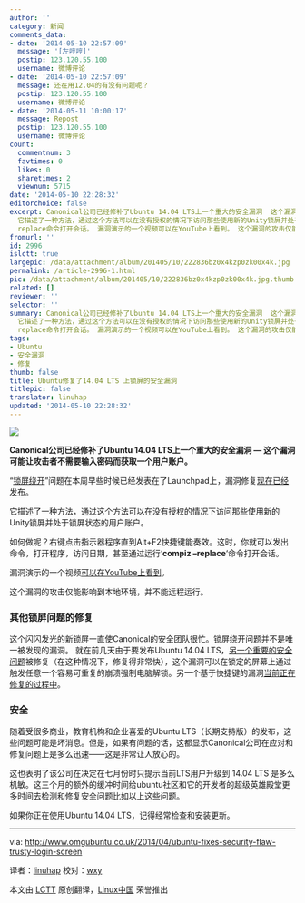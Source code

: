 ```yaml
---
author: ''
category: 新闻
comments_data:
- date: '2014-05-10 22:57:09'
  message: '[左哼哼]'
  postip: 123.120.55.100
  username: 微博评论
- date: '2014-05-10 22:57:09'
  message: 还在用12.04的有没有问题呢？
  postip: 123.120.55.100
  username: 微博评论
- date: '2014-05-11 10:00:17'
  message: Repost
  postip: 123.120.55.100
  username: 微博评论
count:
  commentnum: 3
  favtimes: 0
  likes: 0
  sharetimes: 2
  viewnum: 5715
date: '2014-05-10 22:28:32'
editorchoice: false
excerpt: Canonical公司已经修补了Ubuntu 14.04 LTS上一个重大的安全漏洞  这个漏洞可能让攻击者不需要输入密码而获取一个用户账户。 锁屏绕开问题在本周早些时候已经发表在了Launchpad上，漏洞修复现在已经发布。
  它描述了一种方法，通过这个方法可以在没有授权的情况下访问那些使用新的Unity锁屏并处于锁屏状态的用户账户。 如何做呢？右键点击指示器程序直到Alt+F2快捷键能奏效。这时，你就可以发出命令，打开程序，访问日期，甚至通过运行compiz
  replace命令打开会话。 漏洞演示的一个视频可以在YouTube上看到。 这个漏洞的攻击仅能影响到本地
fromurl: ''
id: 2996
islctt: true
largepic: /data/attachment/album/201405/10/222836bz0x4kzp0zk00x4k.jpg
permalink: /article-2996-1.html
pic: /data/attachment/album/201405/10/222836bz0x4kzp0zk00x4k.jpg.thumb.jpg
related: []
reviewer: ''
selector: ''
summary: Canonical公司已经修补了Ubuntu 14.04 LTS上一个重大的安全漏洞  这个漏洞可能让攻击者不需要输入密码而获取一个用户账户。 锁屏绕开问题在本周早些时候已经发表在了Launchpad上，漏洞修复现在已经发布。
  它描述了一种方法，通过这个方法可以在没有授权的情况下访问那些使用新的Unity锁屏并处于锁屏状态的用户账户。 如何做呢？右键点击指示器程序直到Alt+F2快捷键能奏效。这时，你就可以发出命令，打开程序，访问日期，甚至通过运行compiz
  replace命令打开会话。 漏洞演示的一个视频可以在YouTube上看到。 这个漏洞的攻击仅能影响到本地
tags:
- Ubuntu
- 安全漏洞
- 修复
thumb: false
title: Ubuntu修复了14.04 LTS 上锁屏的安全漏洞
titlepic: false
translator: linuhap
updated: '2014-05-10 22:28:32'
---
```


![](/data/attachment/album/201405/10/222836bz0x4kzp0zk00x4k.jpg)


**Canonical公司已经修补了Ubuntu 14.04 LTS上一个重大的安全漏洞 — 这个漏洞可能让攻击者不需要输入密码而获取一个用户账户。**


“[锁屏绕开](https://bugs.launchpad.net/ubuntu/+source/unity/+bug/1313885)”问题在本周早些时候已经发表在了Launchpad上，漏洞修复[现在已经发布](https://launchpad.net/ubuntu/trusty/+source/unity/7.2.0+14.04.20140423-0ubuntu1.1)。


它描述了一种方法，通过这个方法可以在没有授权的情况下访问那些使用新的Unity锁屏并处于锁屏状态的用户账户。


如何做呢？右键点击指示器程序直到Alt+F2快捷键能奏效。这时，你就可以发出命令，打开程序，访问日期，甚至通过运行‘**compiz –replace**‘命令打开会话。


漏洞演示的一个视频[可以在YouTube上看到](https://www.youtube.com/watch?v=d4UUB0sI5Fc)。


这个漏洞的攻击仅能影响到本地环境，并不能远程运行。


### 其他锁屏问题的修复


这个闪闪发光的新锁屏一直使Canonical的安全团队很忙。锁屏绕开问题并不是唯一被发现的漏洞。 就在前几天由于要发布Ubuntu 14.04 LTS，[另一个重要的安全问题](https://bugs.launchpad.net/ubuntu/+source/unity/+bug/1308572)被修复（在这种情况下，修复得非常快），这个漏洞可以在锁定的屏幕上通过触发任意一个容易可重复的崩溃强制电脑解锁。另一个基于快捷键的漏洞[当前正在修复的过程中](https://bugs.launchpad.net/ubuntu/trusty/+source/unity/+bug/1314247)。


### 安全


随着受很多商业，教育机构和企业喜爱的Ubuntu LTS（长期支持版）的发布，这些问题可能是坏消息。但是，如果有问题的话，这都显示Canonical公司在应对和修复问题上是多么迅速——这是非常让人放心的。


这也表明了该公司在决定在七月份时只提示当前LTS用户升级到 14.04 LTS 是多么机敏。这三个月的额外的缓冲时间给ubuntu社区和它的开发者的超级英雄殿堂更多时间去检测和修复安全问题比如以上这些问题。


如果你正在使用Ubuntu 14.04 LTS，记得经常检查和安装更新。




---


via: <http://www.omgubuntu.co.uk/2014/04/ubuntu-fixes-security-flaw-trusty-login-screen>


译者：[linuhap](https://github.com/linuhap) 校对：[wxy](https://github.com/wxy)


本文由 [LCTT](https://github.com/LCTT/TranslateProject) 原创翻译，[Linux中国](http://linux.cn/) 荣誉推出
